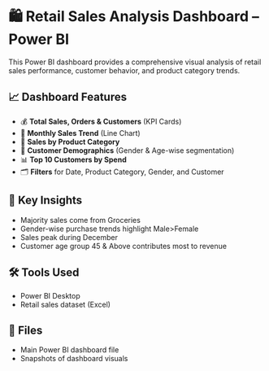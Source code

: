 # 🛍️ Retail Sales Analysis Dashboard – Power BI

This Power BI dashboard provides a comprehensive visual analysis of retail sales performance, customer behavior, and product category trends.

## 📈 Dashboard Features

- 💰 **Total Sales, Orders & Customers** (KPI Cards)
- 📆 **Monthly Sales Trend** (Line Chart)
- 🧺 **Sales by Product Category**
- 👤 **Customer Demographics** (Gender & Age-wise segmentation)
- 📊 **Top 10 Customers by Spend**
- 🗂️ **Filters** for Date, Product Category, Gender, and Customer

## 🧠 Key Insights

- Majority sales come from Groceries
- Gender-wise purchase trends highlight Male>Female
- Sales peak during December
- Customer age group 45 & Above contributes most to revenue

## 🛠 Tools Used

- Power BI Desktop
- Retail sales dataset (Excel)

## 📁 Files

- Main Power BI dashboard file
- Snapshots of dashboard visuals
